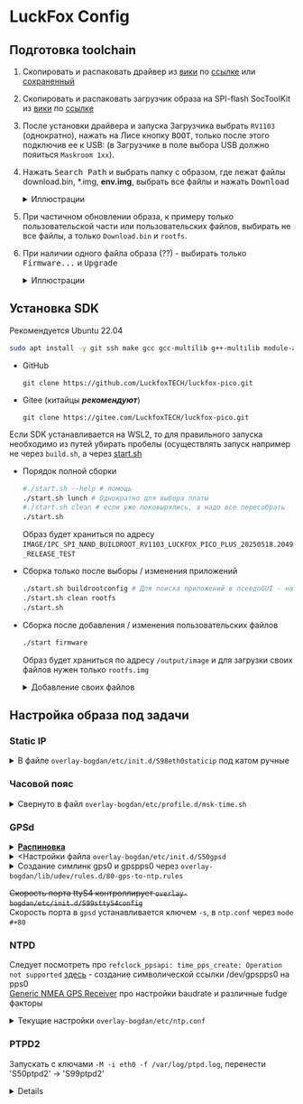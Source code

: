 # LuckFox Config
## Подготовка toolchain

1. Скопировать и распаковать драйвер из [вики](https://wiki.luckfox.com/zh/Luckfox-Pico-Plus-Mini/Flash-image) по [ссылке](https://files.luckfox.com/wiki/Omni3576/TOOLS/DriverAssitant_v5.13.zip) или [сохраненный](/DriverAssitant_v5.12.zip)
2. Скопировать и распаковать загрузчик образа на SPI-flash SocToolKit из [вики](https://wiki.luckfox.com/zh/Luckfox-Pico-Plus-Mini/Flash-image) по [ссылке](https://files.luckfox.com/wiki/Luckfox-Pico/Software/SocToolKit_v1.98_20240705_01_win.zip)
3. После установки драйвера и запуска Загрузчика выбрать `RV1103` (однократно), нажать на Лисе кнопку <kbd>BOOT</kbd>, только после этого подключив ее к USB: (в Загрузчике в поле выбора USB должно пояиться `Maskroom 1хх`).
4. Нажать <kbd>Search Path</kbd> и выбрать папку с образом, где лежат файлы download.bin, *.img, **env.img**, выбрать все файлы и нажать <kbd>Download<kbd>
   <details><summary>Иллюстрации</summary>
    
   ![](/toolkit1.png)
 
   ![](/toolkit2.png)
   </details>

5. При частичном обновлении образа, к примеру только пользовательской части или пользовательских файлов, выбирать не все файлы, а только `Download.bin` и `rootfs`.
6. При наличии одного файла образа (??) - выбирать только <kbd>Firmware...</kbd> и <kbd>Upgrade</kbd>
   <details><summary>Иллюстрации</summary>

    ![](/toolkit3.png)
    </details>

 ## Установка SDK 
Рекомендуется Ubuntu 22.04

```bash
sudo apt install -y git ssh make gcc gcc-multilib g++-multilib module-assistant expect g++ gawk texinfo libssl-dev bison flex fakeroot cmake unzip gperf autoconf device-tree-compiler libncurses5-dev pkg-config bc python-is-python3 passwd openssl openssh-server openssh-client vim file cpio rsync
```

   * GitHub
      ```
      git clone https://github.com/LuckfoxTECH/luckfox-pico.git
      ```

   * Gitee (китайцы ***рекомендуют***)
      ```
      git clone https://gitee.com/LuckfoxTECH/luckfox-pico.git
      ```
Если SDK устанавливается на WSL2, то для правильного запуска необходимо из путей убирать пробелы (осуществлять запуск например не через `build.sh`, а через [start.sh](/start.sh)

* Порядок полной сборки
  ```bash
  #./start.sh --help # помощь
  ./start.sh lunch # Однократно для выбора платы
  #./start.sh clean # если уже поковырялись, а надо все пересобрать
  ./start.sh
  ```

  Образ будет храниться по адресу `IMAGE/IPC_SPI_NAND_BUILDROOT_RV1103_LUCKFOX_PICO_PLUS_20250518.2049_RELEASE_TEST`

* Сборка только после выборы / изменения приложений 
  ```bash
  ./start.sh buildrootconfig # Для поиска приложений в псевдоGUI - нажимать /
  ./start.sh clean rootfs
  ./start.sh
  ```

* Сборка после добавления / изменения пользовательских файлов
  ```bash
  ./start firmware
  ```

  Образ будет храниться по адресу `/output/image` и для загрузки своих файлов нужен только `rootfs.img`

  <details><summary>Добавление своих файлов</summary>

  В папку SDK `project/cfg/BoardConfig_IPC/overlay` добавить свою подпапку `overlay-bogdan` и там разместить дерево с необходимыми файлами
  ```
  # например
  project/cfg/BoardConfig_IPC/overlay/overlay-bogdan/
  └── etc
      ├── samba
      │   ├── smb.conf
      │   └── smbpasswd
      ├── shadow
      └── ssh
          └── sshd_config
  ```

  В файле `project/cfg/BoardConfig_IPC/BoardConfig-<boardconfig>-IPS.mk` (boardconfig=SPI_NAND-Buildroot-RV1103_Luckfox_Pico_Plus) найти строчку `export RK_POST_OVERLAY="..."` и в конец добавить ` overlay-bogdan`
   </details>

## Настройка образа под задачи

### Static IP
<details><summary>В файле <code>overlay-bogdan/etc/init.d/S98eth0staticip</code> под катом ручные</summary>

```
cd /etc/init.d
mv S99usb0config S90usb0config 
mv S99_auto_reboot S90_auto_reboot
```

```nano S98eth0staticip```


```
#!/bin/sh

case $1 in
        start)
                killall udhcpc
                ifconfig eth0 192.168.0.200 netmask 255.255.255.0
                route add default gw 192.168.0.1
                echo "nameserver 8.8.8.8" > /etc/resolv.conf

                ;;
        stop)
                ;;
        *)
                exit 1
                ;;
esac
```

```chmod +x S97eth0staticip ```

Другой способ убить `udhcpc` - в файле `/usr/share/udhcpc/default.script` вставить `exit` в начало
</details>       

### Часовой пояс

<details>
  <summary>Свернуто в файл <code>overlay-bogdan/etc/profile.d/msk-time.sh</code> </summary>
        
```
nano /etc/profile/msk-time.sh
```

```
export TZ=CST-3
```
        
</details>

### GPSd
<details>
 <summary><b><u>Распиновка</u></b></summary>
 
![](/luckfox-pinout.png)

|LuckFox|GPS|
|---|---|
|PIN36|	VCC|
|PIN8|	GND|
|PIN7|	RX|
|PIN6|	TX|
|PIN9|	PPS|

</details>


<details>
 <summary><Настройки файла <code>overlay-bogdan/etc/init.d/S50gpsd</code></summary>
        
Замена `DEVICES="/dev/ttyS1"` на `DEVICES="/dev/ttyS4 -G"`
        
</details>

<details>
 <summary>Создание симлинк gps0 и gpspps0 через <code>overlay-bogdan/lib/udev/rules.d/80-gps-to-ntp.rules</code></summary>

   ```
   KERNEL=="ttyS4", SUBSYSTEM=="tty", DRIVER=="", SYMLINK+="gps0", MODE="0666"
   KERNEL=="pps0", OWNER="root", GROUP="dialout", MODE="0660", SYMLINK+="gpspps0"
   ```

</details>

~~Скорость порта ttyS4 контроллирует `overlay-bogdan/etc/init.d/S99sttyS4config`~~<br />
Скорость порта в `gpsd` устанавливается ключем `-s`, в `ntp.conf` через `mode #+80` 

### NTPD

Следует посмотреть про `refclock_ppsapi: time_pps_create: Operation not supported` [здесь](https://forums.raspberrypi.com/viewtopic.php?t=375435) - создание символической ссылки /dev/gpspps0 на pps0 <br/>
[Generic NMEA GPS Receiver](https://www.eecis.udel.edu/~mills/ntp/html/drivers/driver20.html) про настройки baudrate и различные fudge факторы <br />

<details>
 <summary>Текущие настройки <code>overlay-bogdan/etc/ntp.conf</code></summary>
        
```
# gps0 source
server 127.127.20.0 mode 24 prefer
fudge 127.127.20.0 flag1 1

# pps0 source
server  127.127.22.0    minpoll 4
fudge   127.127.22.0    flag3 1

```
</details>

### PTPD2
Запускать с ключами `-M -i eth0 -f /var/log/ptpd.log`, перенести 'S50ptpd2' ->  'S99ptpd2'

















<details>


# PTP-with-PPS-server


## [DESCRIPTION](https://manpages.debian.org/stretch/pps-tools/ppswatch.8.en.html)


### ppstest: PPSAPI interface tester
### ppsldisc: setup correct RS232 line discipline
### ppswatch: continuously print PPS timestamps
### ppsctl: PPS device manager
### ppsfind: find pps device by name

---
ppscheck - tool to check a serial port for PPS [DESCRIPTION](https://manpages.ubuntu.com/manpages/noble/man8/ppscheck.8.html)

---
`ldattach pps /dev/ttyS0` [здесь](https://www.crc.id.au/2016/09/24/adding-a-pps-source-to-ntpd/) подробности
</details>
